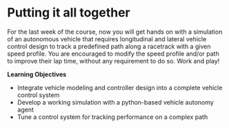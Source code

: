 # Putting it all together

For the last week of the course, now you will get hands on with a simulation of an autonomous vehicle that requires longitudinal and lateral vehicle control 
design to track a predefined path along a racetrack with a given speed profile. You are encouraged to modify the speed profile and/or path to improve their lap time,
without any requirement to do so. Work and play!

**Learning Objectives**

* Integrate vehicle modeling and controller design into a complete vehicle control system
* Develop a working simulation with a python-based vehicle autonomy agent
* Tune a control system for tracking performance on a complex path
